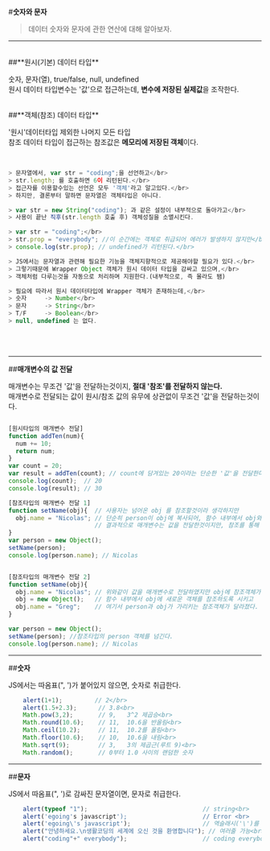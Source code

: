 #**숫자와 문자**
<br>
>데이터 숫자와 문자에 관한 연산에 대해 알아보자.

---
<br>
##**원시(기본) 데이터 타입**

숫자, 문자(열), true/false, null, undefined<br>
원시 데이터 타입변수는 '값'으로 접근하는데, <b>변수에 저장된 실제값</b>을 조작한다.

<br>
##**객체(참조) 데이터 타입**

'원시'데이터타입 제외한 나머지 모든 타입<br>
참조 데이터 타입이 접근하는 참조값은 <b>메모리에 저장된 객체</b>이다.

<br>

```javascript
> 문자열에서, var str = "coding";을 선언하고</br>
> str.length; 를 호출하면 6이 리턴된다.</br>
> 접근자를 이용할수있는 선언은 모두 '객체'라고 알고있다.</br>
> 하지만, 결론부터 말하면 문자열은 객체타입은 아니다.

> var str = new String("coding"); 과 같은 설정이 내부적으로 돌아가고</br>
> 사용이 끝난 직후(str.length 호출 후) 객체성질을 소멸시킨다.

> var str = "coding";</br>
> str.prop = "everybody"; //이 순간에는 객체로 취급되어 에러가 발생하지 않지만</br>
> console.log(str.prop); // undefined가 리턴된다.</br>

> JS에서는 문자열과 관련해 필요한 기능을 객체지향적으로 제공해야할 필요가 있다.</br>
> 그렇기때문에 Wrapper Object 객체가 원시 데이터 타입을 감싸고 있으며,</br>
> 객체처럼 다루는것을 자동으로 처리하며 지원한다.(내부적으로, 즉 몰라도 됌)

> 필요에 따라서 원시 데이터타입에 Wrapper 객체가 존재하는데,</br>
> 숫자     -> Number</br>
> 문자     -> String</br>
> T/F     -> Boolean</br>
> null, undefined 는 없다.
```
<br>
</br>

---

##**매개변수의 값 전달**

매개변수는 무조건 '값'을 전달하는것이지, <b>절대 '참조'를 전달하지 않는다.</b><br>
매개변수로 전달되는 값이 원시/참조 값의 유무에 상관없이 무조건 '값'을 전달하는것이다.

```javascript

[원시타입의 매개변수 전달]
function addTen(num){
  num += 10;
  return num;
}
var count = 20;
var result = addTen(count); // count에 담겨있는 20이라는 단순한 '값'을 전달한다.
console.log(count);  // 20
console.log(result); // 30

[참조타입의 매개변수 전달 1]
function setName(obj){  // 사용자는 넘어온 obj 를 참조할것이라 생각하지만
  obj.name = "Nicolas"; // 단순히 person이 obj에 복사되어, 함수 내부에서 obj와 person이 같은 객체를 가리킨다.
                        // 결과적으로 매개변수는 값을 전달한것이지만, 참조를 통해 객체에 접근할수있다.
}
var person = new Object();
setName(person);
console.log(person.name); // Nicolas


[참조타입의 매개변수 전달 2]
function setName(obj){  
  obj.name = "Nicolas"; // 위와같이 값을 매개변수로 전달하였지만 obj에 참조객체가 복사되었다.
  obj = new Object();   // 함수 내부에서 obj에 새로운 객체를 참조하도록 시키고
  obj.name = "Greg";    // 여기서 person과 obj가 가리키는 참조객체가 달라졌다.
}

var person = new Object();
setName(person); //참조타입의 person 객체를 넘긴다.
console.log(person.name); // Nicolas

```

---

##**숫자**

JS에서는 따옴표(", ')가 붙어있지 않으면, 숫자로 취급한다.
<br>

```javascript
    alert(1+1);         // 2</br>
    alert(1.5+2.3);      // 3.8<br>
    Math.pow(3,2);       // 9,   3^2 제곱승<br>
    Math.round(10.6);    // 11,  10.6을 반올림<br>
    Math.ceil(10.2);     // 11,  10.2를 올림<br>
    Math.floor(10.6);    // 10,  10.6을 내림<br>
    Math.sqrt(9);        // 3,   3의 제곱근(루트 9)<br>
    Math.random();       // 0부터 1.0 사이의 랜덤한 숫자
```
---

##**문자**

JS에서 따옴표(", ')로 감싸진 문자열이면, 문자로 취급한다.
<br>

```javascript
    alert(typeof "1");                                // string<br>
    alert('egoing's javascript');                     // Error <br>
    alert('egoing\'s javascript');                    // 역슬래시('\')를 붙여줌으로써 사용가능<br>
    alert("안녕하세요.\n생활코딩의 세계에 오신 것을 환영합니다"); // 여러줄 가능<br>
    alert("coding"+" everybody");                     // coding everybody<br>
```
